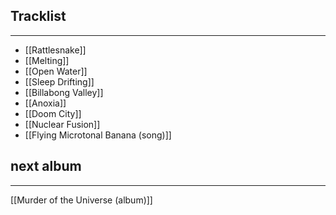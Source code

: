 ## Tracklist
___
- [[Rattlesnake]]
- [[Melting]]
- [[Open Water]]
- [[Sleep Drifting]]
- [[Billabong Valley]]
- [[Anoxia]]
- [[Doom City]]
- [[Nuclear Fusion]]
- [[Flying Microtonal Banana (song)]]

## next album
___
[[Murder of the Universe (album)]]
